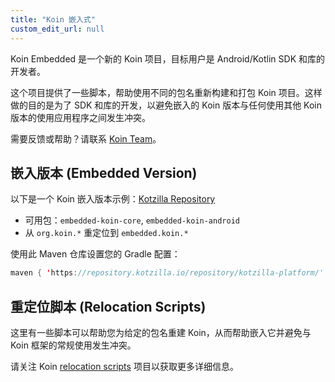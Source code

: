 ```yaml
---
title: "Koin 嵌入式"
custom_edit_url: null
---
```

Koin Embedded 是一个新的 Koin 项目，目标用户是 Android/Kotlin SDK 和库的开发者。

这个项目提供了一些脚本，帮助使用不同的包名重新构建和打包 Koin 项目。这样做的目的是为了 SDK 和库的开发，以避免嵌入的 Koin 版本与任何使用其他 Koin 版本的使用应用程序之间发生冲突。

需要反馈或帮助？请联系 [Koin Team](mailto:koin@kotzilla.io)。

## 嵌入版本 (Embedded Version)

以下是一个 Koin 嵌入版本示例：[Kotzilla Repository](https://repository.kotzilla.io/#browse/browse:Koin-Embedded)
- 可用包：`embedded-koin-core`, `embedded-koin-android`
- 从 `org.koin.*` 重定位到 `embedded.koin.*`

使用此 Maven 仓库设置您的 Gradle 配置：
```kotlin
maven { 'https://repository.kotzilla.io/repository/kotzilla-platform/' }
```

## 重定位脚本 (Relocation Scripts)

这里有一些脚本可以帮助您为给定的包名重建 Koin，从而帮助嵌入它并避免与 Koin 框架的常规使用发生冲突。

请关注 Koin [relocation scripts](https://github.com/InsertKoinIO/koin-embedded?tab=readme-ov-file#koin-relocation-scripts) 项目以获取更多详细信息。